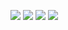 [![](https://img.shields.io/endpoint?url=https://i.pluginhub.info/shields/rank/plugin/translation-plugin)](https://runelite.net/plugin-hub)
[![](https://img.shields.io/endpoint?url=https://i.pluginhub.info/shields/installs/plugin/translation-plugin)](https://runelite.net/plugin-hub)
[![](https://img.shields.io/endpoint?url=https://i.pluginhub.info/shields/installs/author/PlayerCoder1)](https://runelite.net/plugin-hub/PlayerCoder1)
![](https://komarev.com/ghpvc/?username=PlayerCoder1)

<!--
**PlayerCoder1/PlayerCoder1** is a ✨ _special_ ✨ repository because its `README.md` (this file) appears on your GitHub profile.
-->
